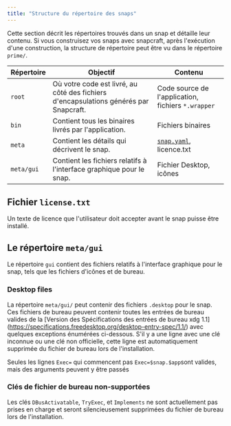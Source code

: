 ```yaml
---
title: "Structure du répertoire des snaps"
---
```



<!-- lang: EN
This section describes the directories found within a snap and details their content. If you're building your snaps with snapcraft, after running a build, the directory structure can be seen in the `prime/` directory. 
-->

Cette section décrit les répertoires trouvés dans un snap et détaille leur contenu. Si vous construisez vos snaps avec snapcraft, après l'exécution d'une construction, la structure de répertoire peut être vu dans le répertoire `prime/`.

<!-- lang: EN
Directory | Purpose | Content
:---- | ---- | ----
`root` | Where your code is shipped, along wrapper files generated by Snapcraft. | App source code, `*.wrapper` files
`bin` | Contains all binaries shipped by the app. | Binaries
`meta` | Contains details that describe the snap. | [`snap.yaml`](/docs/snaps/metadata), licence.txt
`meta/gui` | Contains GUI related files for the snap. | Desktop files, icons
-->

Répertoire | Objectif | Contenu
:---- | ---- | ----
`root` | Où votre code est livré, au côté des fichiers d'encapsulations générés par Snapcraft. | Code source de l'application, fichiers `*.wrapper`
`bin` | Contient tous les binaires livrés par l'application. | Fichiers binaires
`meta` | Contient les détails qui décrivent le snap. | [`snap.yaml`](/docs/snaps/metadata), licence.txt
`meta/gui` | Contient les fichiers relatifs à l'interface graphique pour le snap. | Fichier Desktop, icônes
	
<!-- lang: EN
## license.txt
-->

## Fichier `license.txt`

<!-- lang: EN
A license text that the user must accept before the snap can be installed.
-->

Un texte de licence que l'utilisateur doit accepter avant le snap puisse être installé.

<!-- lang: EN
## meta/gui/
-->

## Le répertoire `meta/gui`

<!-- lang: EN
The `gui` directory contains GUI related files for the snap, such as icons and desktop files.
-->

Le répertoire `gui` contient des fichiers relatifs à l'interface graphique pour le snap, tels que les fichiers d'icônes et de bureau.

<!-- lang: EN
### Desktop files
-->

### Desktop files

<!-- lang: EN
The `meta/gui/` directory may contain `.desktop` files for the snap. Those desktop files may contain all valid desktop entries from the [xdg Desktop Entry Specification version 1.1](https://specifications.freedesktop.org/desktop-entry-spec/1.1/) with some exceptions listed below. If there is a line with an unknown key or an unofficial key that line is silently removed from the desktop file on install.
-->

La répertoire `meta/gui/` peut contenir des fichiers `.desktop` pour le snap. Ces fichiers de bureau peuvent contenir toutes les entrées de bureau valides de la [Version des Spécifications des entrées de bureau xdg 1.1] (https://specifications.freedesktop.org/desktop-entry-spec/1.1/) avec quelques exceptions énumérées ci-dessous. S'il y a une ligne avec une clé inconnue ou une clé non officielle, cette ligne est automatiquement supprimée du fichier de bureau lors de l'installation.

<!-- lang: EN
Only `Exec=` lines that start with `Exec=$snap.$app` are valid, but arguments may be passed.
-->

Seules les lignes `Exec=` qui commencent pas `Exec=$snap.$app`sont valides, mais des arguments peuvent y être passés

<!-- lang: EN
### Unsupported desktop keys
-->

### Clés de fichier de bureau non-supportées

<!-- lang: EN
The `DBusActivatable`, `TryExec` and `Implements` keys are currently not supported and will be silently removed from the desktop file on install.
-->

Les clés `DBusActivatable`, `TryExec`, et `Implements` ne sont actuellement pas prises en charge et seront silencieusement supprimées du fichier de bureau lors de l'installation.

